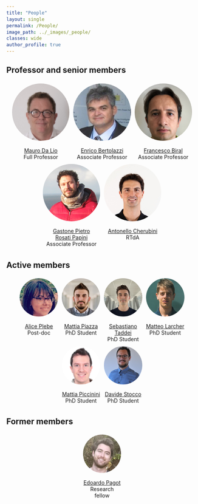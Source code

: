 ```yaml
---
title: "People"
layout: single
permalink: /People/
image_path: ../_images/_people/
classes: wide
author_profile: true
---
```

<style>
  .inner {
    max-width: 95%;
  }

  .member-container {
    display: flex;
    flex-wrap: wrap;
    justify-content: center;
  }

  .member-container .member {
    text-align: center;
    margin: 5px;
    flex: 1 0 50%;
    max-width: 30%;
    min-width: 100px;
  }

  .member-container .member .image-container {
    width: 100%;
    padding-bottom: 0%;
    position: relative;
    border-radius: 50%;
    overflow: hidden;
  }

  .member-container .member .image-container:before {
    content: "";
    display: block;
    padding-top: 100%;
  }

  .member-container .member .image-container img {
    width: 100%;
    height: 100%;
    object-fit: cover;
    object-position: top center;
    position: absolute;
    top: 0;
    left: 0;
  }

  .member-container2 {
    display: flex;
    flex-wrap: wrap;
    justify-content: center;
  }

  .member-container2 .member2 {
    text-align: center;
    margin: 5px;
    flex: 1 0 30%;
    max-width: 20%;
    min-width: 80px;
  }

  .member-container2 .member2 .image-container2 {
    width: 100%;
    padding-bottom: 0%;
    position: relative;
    border-radius: 50%;
    overflow: hidden;
  }

  .member-container2 .member2 .image-container2:before {
    content: "";
    display: block;
    padding-top: 100%;
  }

  .member-container2 .member2 .image-container2 img {
    width: 100%;
    height: 100%;
    object-fit: cover;
    object-position: top center;
    position: absolute;
    top: 0;
    left: 0;
  }

  .member-container3 {
    display: flex;
    flex-wrap: wrap;
    justify-content: center;
  }

  .member-container3 .member3 {
    text-align: center;
    margin: 5px;
    flex: 1 0 30%;
    max-width: 20%;
    min-width: 80px;
  }

  .member-container3 .member3 .image-container3 {
    width: 100%;
    padding-bottom: 0%;
    position: relative;
    border-radius: 50%;
    overflow: hidden;
  }

  .member-container3 .member3 .image-container3:before {
    content: "";
    display: block;
    padding-top: 100%;
  }

  .member-container3 .member3 .image-container3 img {
    width: 100%;
    height: 100%;
    object-fit: cover;
    object-position: top center;
    position: absolute;
    top: 0;
    left: 0;
  }

</style>

  <h2>Professor and senior members</h2>
  <div class="member-container">
    <div class="member">
      <a href="/People/MauroDaLio">
        <div class="image-container">
          <img src="../_images/_people/mauro_da_lio.jpg" alt="Mauro Da Lio">
        </div>
      </a>
      <br>
      <a href="/People/MauroDaLio"> <span>Mauro Da Lio</span> </a>
      <br>
      <span>Full Professor</span>
    </div>
    <div class="member">
      <a href="/People/EnricoBertolazzi">
        <div class="image-container">
          <img src="../_images/_people/enrico_bertolazzi.jpg" alt="Enrico Bertolazzi">
        </div>
      </a>
      <br>
      <a href="/People/EnricoBertolazzi"> <span>Enrico Bertolazzi</span> </a>
      <br>
      <span>Associate Professor</span>
    </div>
    <div class="member">
      <a href="/People/FrancescoBiral">
        <div class="image-container">
          <img src="../_images/_people/francesco_biral.jpg" alt="Francesco Biral">
        </div>
      </a>
      <br>
      <a href="/People/FrancescoBiral"> <span>Francesco Biral</span> </a>
      <br>
      <span>Associate Professor</span>
    </div>
    <div class="member">
      <a href="/People/GastonePietroRosatiPapini">
        <div class="image-container">
          <img src="../_images/_people/gastone_rosati.jpg" alt="Gastone Pietro Rosati Papini">
        </div>
      </a>
      <br>
      <a href="/People/GastonePietroRosatiPapini"> <span>Gastone Pietro <br> Rosati Papini</span> </a>
      <br>
      <span>Associate Professor</span>
    </div>
    <div class="member">
      <a href="/People/AntonelloCherubini">
        <div class="image-container">
          <img src="../_images/_people/antonello_cherubini.jpg" alt="Antonello Cherubini">
        </div>
      </a>
      <br>
      <a href="/People/AntonelloCherubini"> <span>Antonello Cherubini</span> </a>
      <br>
      <span>RTdA</span>
    </div>
  </div>

  <h2>Active members</h2>
  <div class="member-container2">
    <div class="member2">
      <a href="/People/AlicePlebe">
        <div class="image-container2">
          <img src="../_images/_people/alice_plebe.jpg" alt="Alice Plebe">
        </div>
      </a>
      <br>
      <a href="/People/AlicePlebe"> <span>Alice Plebe</span> </a>
      <br>
      <span>Post-doc</span>
    </div>
    <div class="member2">
      <a href="/People/MattiaPiazza">
        <div class="image-container2">
          <img src="../_images/_people/MattiaPiazza.jpeg" alt="Mattia Piazza">
        </div>
      </a>
      <br>
      <a href="/People/MattiaPiazza"> <span>Mattia Piazza</span> </a>
      <br>
      <span>PhD Student</span>
    </div>
    <div class="member2">
      <a href="/People/SebastianoTaddei">
        <div class="image-container2">
          <img src="../_images/_people/sebastiano_taddei.jpg" alt="Sebastiano Taddei">
        </div>
      </a>
      <br>
      <a href="/People/SebastianoTaddei"> <span>Sebastiano Taddei</span> </a>
      <br>
      <span>PhD Student</span>
    </div>
    <div class="member2">
      <a href="/People/MatteoLarcher">
        <div class="image-container2">
          <img src="../_images/_people/matteo_larcher.jpg" alt="Matteo Larcher">
        </div>
      </a>
      <br>
      <a href="/People/MatteoLarcher"> <span>Matteo Larcher</span> </a>
      <br>
      <span>PhD Student</span>
    </div>
    <div class="member2">
      <a href="/People/MattiaPiccinini">
        <div class="image-container2">
          <img src="../_images/_people/mattia_piccinini.JPG" alt="Mattia Piccinini">
        </div>
      </a>
      <br>
      <a href="/People/MattiaPiccinini"> <span>Mattia Piccinini</span> </a>
      <br>
      <span>PhD Student</span>
    </div>
    <div class="member2">
      <a href="/People/DavideStocco">
        <div class="image-container2">
          <img src="../_images/_people/davide_stocco.jpg" alt="Davide Stocco">
        </div>
        <br>
      </a>
      <a href="/People/DavideStocco"> <span>Davide Stocco</span> </a>
      <br>
      <span>PhD Student</span>
    </div>
  </div>

  <h2>Former members</h2>
  <div class="member-container3">
    <div class="member3">
      <a href="/People/EdoardoPagot">
        <div class="image-container3">
          <img src="../_images/_people/edoardo_pagot.jpg" alt="Edoardo Pagot">
        </div>
      </a>
      <br>
      <a href="/People/EdoardoPagot"> <span>Edoardo Pagot</span> </a>
      <br>
      <span>Research fellow</span>
    </div>
  </div>
